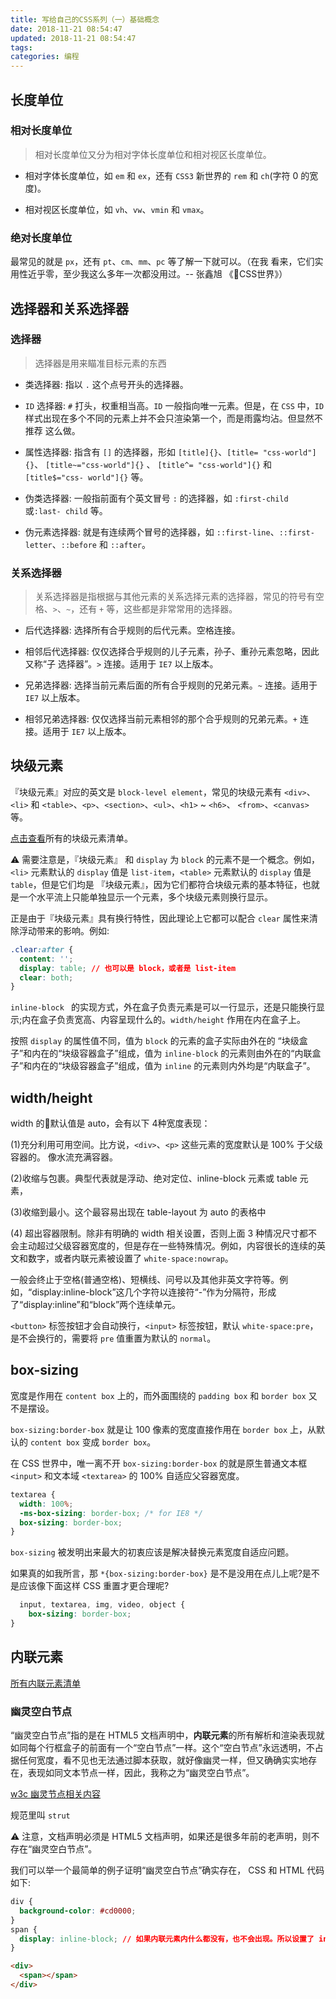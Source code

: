 ```yaml
---
title: 写给自己的CSS系列（一）基础概念
date: 2018-11-21 08:54:47
updated: 2018-11-21 08:54:47
tags:
categories: 编程
---
```


## 长度单位

### 相对长度单位

> 相对长度单位又分为相对字体长度单位和相对视区长度单位。

* 相对字体长度单位，如 `em` 和 `ex`，还有 `CSS3` 新世界的 `rem` 和 `ch`(字符 0 的宽度)。

* 相对视区长度单位，如 `vh`、`vw`、`vmin` 和 `vmax`。 

### 绝对长度单位

最常见的就是 `px`，还有 `pt`、`cm`、`mm`、`pc` 等了解一下就可以。（在我
看来，它们实用性近乎零，至少我这么多年一次都没用过。-- 张鑫旭 《CSS世界》）

## 选择器和关系选择器

### 选择器

> 选择器是用来瞄准目标元素的东西

* 类选择器: 指以 `.` 这个点号开头的选择器。

* `ID` 选择器: `#` 打头，权重相当高。`ID` 一般指向唯一元素。但是，在 `CSS` 中，`ID`
样式出现在多个不同的元素上并不会只渲染第一个，而是雨露均沾。但显然不推荐
这么做。

* 属性选择器: 指含有 `[]` 的选择器，形如 `[title]{}`、`[title= "css-world"]{}`、
`[title~="css-world"]{}` 、 `[title^= "css-world"]{}` 和 `[title$="css-
world"]{}` 等。

* 伪类选择器: 一般指前面有个英文冒号 `:` 的选择器，如 `:first-child` 或`:last-
child` 等。

* 伪元素选择器: 就是有连续两个冒号的选择器，如 `::first-line`、`::first-
letter`、`::before` 和 `::after`。

### 关系选择器

> 关系选择器是指根据与其他元素的关系选择元素的选择器，常见的符号有空格、`>`、`~`，还有 `+` 等，这些都是非常常用的选择器。

* 后代选择器: 选择所有合乎规则的后代元素。空格连接。

* 相邻后代选择器: 仅仅选择合乎规则的儿子元素，孙子、重孙元素忽略，因此又称“子
选择器”。`>` 连接。适用于 `IE7` 以上版本。

* 兄弟选择器: 选择当前元素后面的所有合乎规则的兄弟元素。`~` 连接。适用于 `IE7` 以上版本。

* 相邻兄弟选择器: 仅仅选择当前元素相邻的那个合乎规则的兄弟元素。`+` 连接。适用于 `IE7` 以上版本。

## 块级元素

『块级元素』对应的英文是 `block-level element`，常见的块级元素有 `<div>`、`<li>` 和 `<table>`、`<p>`、`<section>`、`<ul>`、`<h1>` ~ `<h6>`、 `<from>`、`<canvas>` 等。

[点击查看](https://developer.mozilla.org/zh-CN/docs/Web/HTML/Block-level_elements#%E5%85%83%E7%B4%A0%E5%88%97%E8%A1%A8)所有的块级元素清单。

⚠️ 需要注意是，『块级元素』 和 `display` 为 `block` 的元素不是一个概念。例如，`<li>` 元素默认的 `display` 值是 `list-item`，`<table>` 元素默认的 `display` 值是 `table`，但是它们均是 『块级元素』，因为它们都符合块级元素的基本特征，也就是一个水平流上只能单独显示一个元素，多个块级元素则换行显示。

正是由于『块级元素』具有换行特性，因此理论上它都可以配合 `clear` 属性来清除浮动带来的影响。例如:

```css
.clear:after {
  content: '';
  display: table; // 也可以是 block，或者是 list-item
  clear: both;
}
```

`inline-block ` 的实现方式，外在盒子负责元素是可以一行显示，还是只能换行显示;内在盒子负责宽高、内容呈现什么的。`width/height` 作用在内在盒子上。

按照 `display` 的属性值不同，值为 `block` 的元素的盒子实际由外在的 “块级盒子”和内在的“块级容器盒子”组成，值为 `inline-block` 的元素则由外在的“内联盒子”和内在的“块级容器盒子”组成，值为 `inline` 的元素则内外均是“内联盒子”。

## width/height

width 的默认值是 auto，会有以下 4种宽度表现：

(1)充分利用可用空间。比方说，`<div>`、`<p>` 这些元素的宽度默认是 100% 于父级容器的。 像水流充满容器。

(2)收缩与包裹。典型代表就是浮动、绝对定位、inline-block 元素或 table 元素，

(3)收缩到最小。这个最容易出现在 table-layout 为 auto 的表格中

(4) 超出容器限制。除非有明确的 width 相关设置，否则上面 3 种情况尺寸都不会主动超过父级容器宽度的，但是存在一些特殊情况。例如，内容很长的连续的英文和数字，或者内联元素被设置了 `white-space:nowrap`。

一般会终止于空格(普通空格)、短横线、问号以及其他非英文字符等。例如，“display:inline-block”这几个字符以连接符“-”作为分隔符，形成了“display:inline”和“block”两个连续单元。

`<button>` 标签按钮才会自动换行，`<input>` 标签按钮，默认 `white-space:pre`，是不会换行的，需要将 `pre` 值重置为默认的 `normal`。

## box-sizing

宽度是作用在 `content box` 上的，而外面围绕的 `padding box` 和 `border box` 又不是摆设。

`box-sizing:border-box` 就是让 100 像素的宽度直接作用在 `border box` 上，从默认的 `content box` 变成 `border box`。

在 CSS 世界中，唯一离不开 `box-sizing:border-box` 的就是原生普通文本框 `<input>` 和文本域 `<textarea>` 的 100% 自适应父容器宽度。

```css
textarea {
  width: 100%;
  -ms-box-sizing: border-box; /* for IE8 */
  box-sizing: border-box;
}
```
`box-sizing` 被发明出来最大的初衷应该是解决替换元素宽度自适应问题。

如果真的如我所言，那 `*{box-sizing:border-box}` 是不是没用在点儿上呢?是不是应该像下面这样 CSS 重置才更合理呢?

```css
  input, textarea, img, video, object {
    box-sizing: border-box;
}
```

## 内联元素

[所有内联元素清单](https://developer.mozilla.org/zh-CN/docs/Web/HTML/Inline_elemente#Elements)

### 幽灵空白节点

“幽灵空白节点”指的是在 HTML5 文档声明中，**内联元素**的所有解析和渲染表现就如同每个行框盒子的前面有一个“空白节点”一样。这个“空白节点”永远透明，不占据任何宽度，看不见也无法通过脚本获取，就好像幽灵一样，但又确确实实地存在，表现如同文本节点一样，因此，我称之为“幽灵空白节点”。

[w3c 幽灵节点相关内容](https://www.w3.org/TR/CSS2/visudet.html#leading)

规范里叫 `strut`

⚠️ 注意，文档声明必须是 HTML5 文档声明，如果还是很多年前的老声明，则不存在“幽灵空白节点”。

我们可以举一个最简单的例子证明“幽灵空白节点”确实存在， CSS 和 HTML 代码如下:

```css
div {
  background-color: #cd0000;
}
span {
  display: inline-block; // 如果内联元素内什么都没有，也不会出现。所以设置了 inline-block
}
```
```html
<div>
  <span></span>
</div>
```


